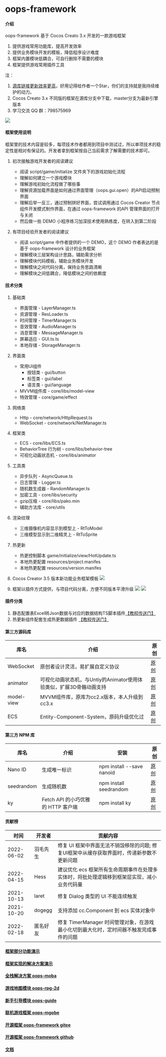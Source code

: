 # oops-framework

#### 介绍
oops-framework 基于 Cocos Creato 3.x 开发的一款游戏框架
1. 提供游戏常用功能库，提高开发效率
2. 提供业务模块开发的模板，降低程序设计难度
3. 框架内置模块低耦合，可自行删除不需要的模块
4. 框架提供游戏常用插件工具

注：
1. [源库链接更新效率更高](https://gitee.com/dgflash/oops-framework)，好用记得给作者一个Star，你们的支持就是我持续维护的动力。
2. Cocos Creato 3.x 不同版的框架在源库分支中下载，master分支为最新引擎版本
3. 学习交流 QQ 群：798575969

![](http://dgflash.gitee.io/oops-full-stack-web/doc/img/qq.png)

#### 框架使用说明
框架里的技术内容是较多，每项技术作者都用到项目中测试过，所以单项技术的稳定性是相对有保证的。开发者拿到框架按自己当前需求了解需要的技术即可。

1. 初次接触游戏开发者的阅读建议
    - 阅读 script/game/initialize 文件夹下的游戏初始化流程
    - 理解如何建立一个游戏模块
    - 理解游戏初始化流程做了哪些事
    - 理解资源加载界面是如何通过界面管理（oops.gui.open）的API启动预制界面
    - 理解后举一反三，通过预制拼好界面，尝试调用通过 Cocos Creator 节点组件开发模式制作界面，在通过 oops-framework 的API 管理界面的打开与关闭
    - 然后做一些 DEMO 小程序练习加深技术使用熟练度，在转入到第二阶段

2. 有项目经验开发者的阅读建议
    - 阅读 script/game 中作者提供的一个 DEMO，这个 DEMO 作者表达的是基于 oops-framework 设计的业务框架
    - 理解模块三层架构设计思路，辅助需求分析
    - 理解模块代码模板，辅助业务模块开发
    - 理解模块之间代码分离，保持业务思路清晰
    - 理解模块之间低耦合，降低模块之间的依赖度

#### 技术分类
1. 基础类
    - 界面管理 - LayerManager.ts
    - 资源管理 - ResLoader.ts
    - 时间管理 - TimerManager.ts
    - 音效管理 - AudioManager.ts
    - 消息管理 - MessageManager.ts
    - 屏幕适应 - GUI.ts.ts
    - 本地存储 - StorageManager.ts
2. 界面类 
    - 常用UI组件
        - 按钮类 - gui/button
        - 标签类 - gui/label
        - 语言类 - gui/language
    - MVVM组件库 - core/libs/model-view
    - 特效管理 - core/game/effect
3. 网络类
    - Http - core/network/HttpRequest.ts
    - WebSocket - core/network/NetManager.ts
4. 框架类
    - ECS - core/libs/ECS.ts
    - BehaviorTree 行为树 - core/libs/behavior-tree
    - 可视化动画状态机 - core/libs/animator
5. 工具类
    - 异步队列 - AsyncQueue.ts
    - 日志管理 - Logger.ts
    - 随机数生成器 - RandomManager.ts
    - 加密工具 - core/libs/security
    - gzip压缩 - core/libs/pako.min
    - 辅助方法库 - core/utils
6. 渲染纹理 
    - 三维摄像机内容显示到模型上 - RtToModel
    - 三维模型显示到二维精灵上 - RtToSprite
7. 热更新
    - 热更控制脚本 game/initialize/view/HotUpdate.ts
    - 本地热更配置 resources/project.manifes
    - 本地热更配置 resources/version.manifes
8. Cocos Creator 3.5 版本新功能业务框架模板
    ![](http://dgflash.gitee.io/oops-full-stack-web/doc/img/module.png)

9. 框架以插件方式提供，与项目代码分离，方便不同版本平滑升级
    ![](http://dgflash.gitee.io/oops-full-stack-web/doc/img/oops-plug-in1.jpg)
    ![](http://dgflash.gitee.io/oops-full-stack-web/doc/img/oops-plug-in2.jpg)

#### 插件分类
1. 静态配置表Excel转Json数据与对应的数据结构TS脚本插件[【教程传送门】](https://blog.csdn.net/weixin_39324642/article/details/124484273?spm=1001.2014.3001.5502)
2. 热更新组件配套生成热更数据插件 [【教程传送门】](https://blog.csdn.net/weixin_39324642/article/details/124483993?spm=1001.2014.3001.5502)

#### 第三方源码库
| 库名       | 介绍                                                                | 原创                                                         |
| ---------- | ------------------------------------------------------------------- | ------------------------------------------------------------ |
| WebSocket  | 原创者设计灵活，易扩展自定义协议                                    | [原创](https://github.com/wyb10a10/cocos_creator_framework)  |
| animator   | 可视化动画状态机，与Untiy的Animator使用体验类似，扩展3D骨骼动画支持 | [原创](https://github.com/LeeYip/cocos-animator)             |
| model-view | MVVM组件库，原库为cc2.x版本，本人升级到cc3.x                        | [原创](https://github.com/wsssheep/cocos_creator_mvvm_tools) |
| ECS        | Entity-Component-System，原码升级优化过                             | [原创](https://github.com/shangdibaozi/ECS)                  |

#### 第三方 NPM 库
| 库名       | 介绍                               | 安装                      | 原创                                             |
| ---------- | ---------------------------------- | ------------------------- | ------------------------------------------------ |
| Nano ID    | 生成唯一标识                       | npm install --save nanoid | [原创](https://github.com/ai/nanoid)             |
| seedrandom | 生成随机数                         | npm install seedrandom    | [原创](https://www.npmjs.com/package/seedrandom) |
| ky         | Fetch API 的小巧优雅的 HTTP 客户端 | npm install ky            | [原创](https://github.com/sindresorhus/ky)       |

#### 贡献榜
| 时间       | 开发者   | 贡献内容                                                                                    |
| ---------- | -------- | ------------------------------------------------------------------------------------------- |
| 2022-06-02 | 羽毛先生 | 修复 UI 框架中界面无法不销毁移除的问题; 修复UI框架中从缓存获取界面时，传递新参数不更新问题  |
| 2022-04-15 | Hess     | 建议优化 ecs 框架所有生命周期事件在处理多实体时，将批处理逻辑移到框架层实现，减小业务代码量 |
| 2021-10-13 | laret    | 修复 Dialog 类型的 UI 不能连续触发                                                          |
| 2021-10-20 | dogegg   | 支持添加 cc.Component 到 ecs 实体对象中                                                     |
| 2022-02-18 | 匿名好友 | 修复 TimerManager 时间管理对象，在游戏最小化切到最大化时，定时间器不触发完成事件的问题      |

#### [框架部分功能演示](https://oops-1255342636.cos-website.ap-shanghai.myqcloud.com/oops-framework/)
#### [框架实现的解决方案演示](https://oops-1255342636.cos-website.ap-shanghai.myqcloud.com/oops-solution/)
#### [全栈解决方案 oops-moba](https://store.cocos.com/app/detail/3814)
#### [游戏地图模块 oops-rpg-2d](https://store.cocos.com/app/detail/3675)
#### [新手引导模块 oops-guide](https://store.cocos.com/app/detail/3653)
#### [联机游戏框架 oops-mgobe](https://store.cocos.com/app/detail/3574)
#### [开源框架 oops-framework gitee](https://gitee.com/dgflash/oops-framework)
#### [开源框架 oops-framework github](https://github.com/dgflash/oops-framework)

#### [文档](https://gitee.com/dgflash/oops-framework/tree/master/doc)
